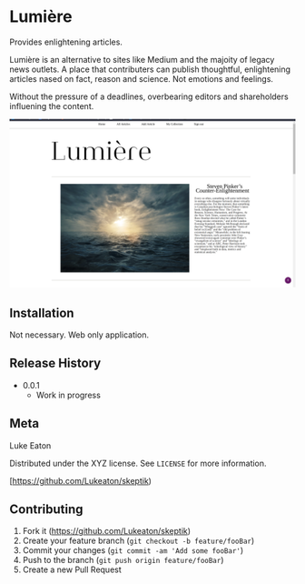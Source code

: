 # Lumière
Provides enlightening articles.

Lumière is an alternative to sites like Medium and the majoity of legacy news outlets.
A place that contributers can publish thoughtful, enlightening articles nased on fact,
reason and science. Not emotions and feelings.

Without the pressure of a deadlines, overbearing editors and shareholders influening
the content.

![](header.png)

## Installation

Not necessary. Web only application.

## Release History

* 0.0.1
    * Work in progress

## Meta

Luke Eaton

Distributed under the XYZ license. See ``LICENSE`` for more information.

[https://github.com/Lukeaton/skeptik)

## Contributing

1. Fork it (<https://github.com/Lukeaton/skeptik>)
2. Create your feature branch (`git checkout -b feature/fooBar`)
3. Commit your changes (`git commit -am 'Add some fooBar'`)
4. Push to the branch (`git push origin feature/fooBar`)
5. Create a new Pull Request
